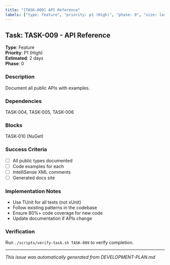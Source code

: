 ```yaml
---
title: "[TASK-009] API Reference"
labels: ["type: feature", "priority: p1 (High)", "phase: 0", "size: large"]
---
```


## Task: TASK-009 - API Reference

**Type**: Feature  
**Priority**: P1 (High)  
**Estimated**: 2 days  
**Phase**: 0

### Description
Document all public APIs with examples.

### Dependencies
TASK-004, TASK-005, TASK-006

### Blocks
TASK-010 (NuGet)

### Success Criteria
- [ ] All public types documented
- [ ] Code examples for each
- [ ] IntelliSense XML comments
- [ ] Generated docs site

### Implementation Notes
- Use TUnit for all tests (not xUnit)
- Follow existing patterns in the codebase
- Ensure 80%+ code coverage for new code
- Update documentation if APIs change

### Verification
Run `./scripts/verify-task.sh TASK-009` to verify completion.

---
_This issue was automatically generated from DEVELOPMENT-PLAN.md_
